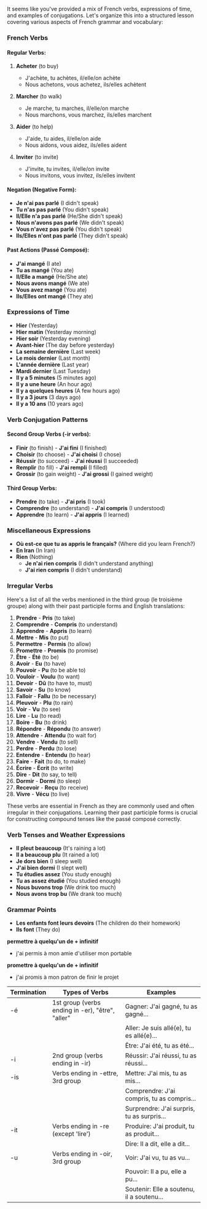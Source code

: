 It seems like you've provided a mix of French verbs, expressions of time, and examples of conjugations. Let's organize this into a structured lesson covering various aspects of French grammar and vocabulary:

### French Verbs

#### Regular Verbs:
1. **Acheter** (to buy)
   - J'achète, tu achètes, il/elle/on achète
   - Nous achetons, vous achetez, ils/elles achètent

2. **Marcher** (to walk)
   - Je marche, tu marches, il/elle/on marche
   - Nous marchons, vous marchez, ils/elles marchent

3. **Aider** (to help)
   - J'aide, tu aides, il/elle/on aide
   - Nous aidons, vous aidez, ils/elles aident

4. **Inviter** (to invite)
   - J'invite, tu invites, il/elle/on invite
   - Nous invitons, vous invitez, ils/elles invitent

#### Negation (Negative Form):
- **Je n'ai pas parlé** (I didn't speak)
- **Tu n'as pas parlé** (You didn't speak)
- **Il/Elle n'a pas parlé** (He/She didn't speak)
- **Nous n'avons pas parlé** (We didn't speak)
- **Vous n'avez pas parlé** (You didn't speak)
- **Ils/Elles n'ont pas parlé** (They didn't speak)

#### Past Actions (Passé Composé):
- **J'ai mangé** (I ate)
- **Tu as mangé** (You ate)
- **Il/Elle a mangé** (He/She ate)
- **Nous avons mangé** (We ate)
- **Vous avez mangé** (You ate)
- **Ils/Elles ont mangé** (They ate)

### Expressions of Time

- **Hier** (Yesterday)
- **Hier matin** (Yesterday morning)
- **Hier soir** (Yesterday evening)
- **Avant-hier** (The day before yesterday)
- **La semaine dernière** (Last week)
- **Le mois dernier** (Last month)
- **L'année dernière** (Last year)
- **Mardi dernier** (Last Tuesday)
- **Il y a 5 minutes** (5 minutes ago)
- **Il y a une heure** (An hour ago)
- **Il y a quelques heures** (A few hours ago)
- **Il y a 3 jours** (3 days ago)
- **Il y a 10 ans** (10 years ago)

### Verb Conjugation Patterns

#### Second Group Verbs (-ir verbs):
- **Finir** (to finish) - **J'ai fini** (I finished)
- **Choisir** (to choose) - **J'ai choisi** (I chose)
- **Réussir** (to succeed) - **J'ai réussi** (I succeeded)
- **Remplir** (to fill) - **J'ai rempli** (I filled)
- **Grossir** (to gain weight) - **J'ai grossi** (I gained weight)

#### Third Group Verbs:
- **Prendre** (to take) - **J'ai pris** (I took)
- **Comprendre** (to understand) - **J'ai compris** (I understood)
- **Apprendre** (to learn) - **J'ai appris** (I learned)

### Miscellaneous Expressions

- **Où est-ce que tu as appris le français?** (Where did you learn French?)
- **En Iran** (In Iran)
- **Rien** (Nothing)
  - **Je n'ai rien compris** (I didn't understand anything)
  - **J'ai rien compris** (I didn't understand)

### Irregular Verbs

Here's a list of all the verbs mentioned in the third group (le troisième groupe) along with their past participle forms and English translations:

1. **Prendre** - **Pris** (to take)
2. **Comprendre** - **Compris** (to understand)
3. **Apprendre** - **Appris** (to learn)
4. **Mettre** - **Mis** (to put)
5. **Permettre** - **Permis** (to allow)
6. **Promettre** - **Promis** (to promise)
7. **Être** - **Été** (to be)
8. **Avoir** - **Eu** (to have)
9. **Pouvoir** - **Pu** (to be able to)
10. **Vouloir** - **Voulu** (to want)
11. **Devoir** - **Dû** (to have to, must)
12. **Savoir** - **Su** (to know)
13. **Falloir** - **Fallu** (to be necessary)
14. **Pleuvoir** - **Plu** (to rain)
15. **Voir** - **Vu** (to see)
16. **Lire** - **Lu** (to read)
17. **Boire** - **Bu** (to drink)
18. **Répondre** - **Répondu** (to answer)
19. **Attendre** - **Attendu** (to wait for)
20. **Vendre** - **Vendu** (to sell)
21. **Perdre** - **Perdu** (to lose)
22. **Entendre** - **Entendu** (to hear)
23. **Faire** - **Fait** (to do, to make)
24. **Écrire** - **Écrit** (to write)
25. **Dire** - **Dit** (to say, to tell)
26. **Dormir** - **Dormi** (to sleep)
27. **Recevoir** - **Reçu** (to receive)
28. **Vivre** - **Vécu** (to live)

These verbs are essential in French as they are commonly used and often irregular in their conjugations. Learning their past participle forms is crucial for constructing compound tenses like the passé composé correctly.

### Verb Tenses and Weather Expressions

- **Il pleut beaucoup** (It's raining a lot)
- **Il a beaucoup plu** (It rained a lot)
- **Je dors bien** (I sleep well)
- **J'ai bien dormi** (I slept well)
- **Tu étudies assez** (You study enough)
- **Tu as assez étudié** (You studied enough)
- **Nous buvons trop** (We drink too much)
- **Nous avons trop bu** (We drank too much)

### Grammar Points

- **Les enfants font leurs devoirs** (The children do their homework)
- **Ils font** (They do)

  
**permettre à quelqu'un de + infinitif**

- j'ai permis à mon amie d'utiliser mon portable  

**promettre à quelqu'un de + infinitif**

- j'ai promis à mon patron de finir le projet 

  

| Termination | Types of Verbs                                    | Examples                                    |
|-------------|---------------------------------------------------|---------------------------------------------|
| -é          | 1st group (verbs ending in -er), "être", "aller"  | Gagner: J'ai gagné, tu as gagné...           |
|             |                                                   | Aller: Je suis allé(e), tu es allé(e)...     |
|             |                                                   | Être: J'ai été, tu as été...                 |
| -i          | 2nd group (verbs ending in -ir)                   | Réussir: J'ai réussi, tu as réussi...        |
| -is         | Verbs ending in -ettre, 3rd group                 | Mettre: J'ai mis, tu as mis...               |
|             |                                                   | Comprendre: J'ai compris, tu as compris...   |
|             |                                                   | Surprendre: J'ai surpris, tu as surpris...   |
| -it         | Verbs ending in -re (except 'lire')               | Produire: J'ai produit, tu as produit...     |
|             |                                                   | Dire: Il a dit, elle a dit...                |
| -u          | Verbs ending in -oir, 3rd group                   | Voir: J'ai vu, tu as vu...                   |
|             |                                                   | Pouvoir: Il a pu, elle a pu...               |
|             |                                                   | Soutenir: Elle a soutenu, il a soutenu...    |

